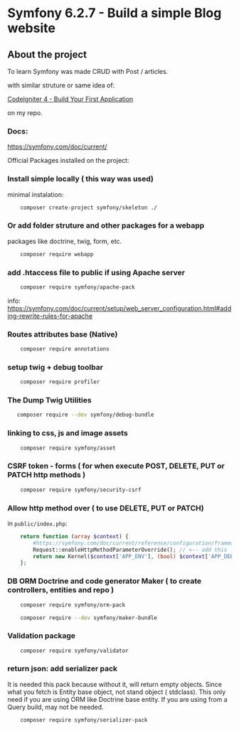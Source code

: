 # Symfony 6.2.7 - Build a simple Blog website

## About the project

To learn Symfony was made CRUD with Post / articles.

with similar struture or same idea of:

[CodeIgniter 4 - Build Your First Application](https://github.com/ampmonteiro/ci4-build-your-first-App)

on my repo.

### Docs:

https://symfony.com/doc/current/

Official Packages installed on the project:

### Install simple locally ( this way was used)

minimal instalation:

```bash
    composer create-project symfony/skeleton ./
```

### Or add folder struture and other packages for a webapp

packages like doctrine, twig, form, etc.

```bash
    composer require webapp
```

### add .htaccess file to public if using Apache server

```bash
    composer require symfony/apache-pack
```

info:
https://symfony.com/doc/current/setup/web_server_configuration.html#adding-rewrite-rules-for-apache

### Routes attributes base (Native)

```bash
    composer require annotations
```

### setup twig + debug toolbar

```bash
    composer require profiler
```

### The Dump Twig Utilities

```bash
   composer require --dev symfony/debug-bundle
```

### linking to css, js and image assets

```bash
    composer require symfony/asset
```

### CSRF token - forms ( for when execute POST, DELETE, PUT or PATCH http methods )

```bash
    composer require symfony/security-csrf
```

### Allow http method over ( to use DELETE, PUT or PATCH)

in `public/index.php`:

```php
    return function (array $context) {
        #https://symfony.com/doc/current/reference/configuration/framework.html#http-method-override
        Request::enableHttpMethodParameterOverride(); // <-- add this line
        return new Kernel($context['APP_ENV'], (bool) $context['APP_DEBUG']);
    };
```

### DB ORM Doctrine and code generator Maker ( to create controllers, entities and repo )

```bash
    composer require symfony/orm-pack

    composer require --dev symfony/maker-bundle
```

### Validation package

```bash
    composer require symfony/validator
```

### return json: add serializer pack

It is needed this pack because without it, will return empty objects.
Since what you fetch is Entity base object, not stand object ( stdclass).
This only need if you are using ORM like Doctrine base entity.
If you are using from a Query build, may not be needed.

```bash
    composer require symfony/serializer-pack
```
